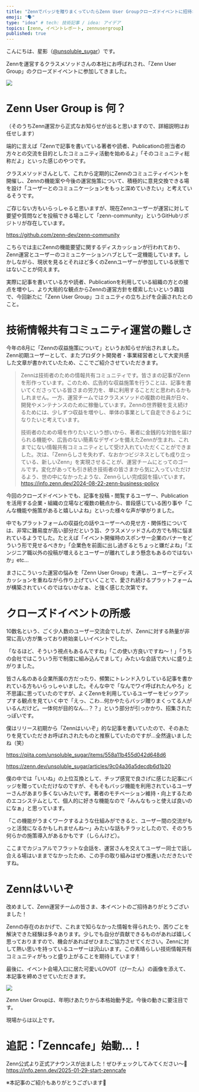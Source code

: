 ```yaml
---
title: "Zennでバッジを贈りまくっていたらZenn User Groupクローズドイベントに招待された件"
emoji: "🗣️"
type: "idea" # tech: 技術記事 / idea: アイデア
topics: [zenn, イベントレポート, zennusergroup]
published: true
---
```


こんにちは、星影（[@unsoluble_sugar](https://x.com/unsoluble_sugar)）です。

Zennを運営するクラスメソッドさんの本社にお呼ばれされ、「Zenn User Group」のクローズドイベントに参加してきました。

![](https://storage.googleapis.com/zenn-user-upload/4a663fb82899-20241129.jpg)

# Zenn User Group is 何？

（そのうちZenn運営から正式なお知らせが出ると思いますので、詳細説明はお任せします）

端的に言えば「Zennで記事を書いている著者や読者、Publicationの担当者の方々との交流を目的としたコミュニティ活動を始めるよ」「そのコミュニティ総称だよ」といった感じのやつです。

クラスメソッドさんとして、これから定期的にZennのコミュニティイベントを開催し、Zennの機能案や今後の運営施策について、積極的に意見交換できる場を設け「ユーザーとのコミュニケーションをもっと深めていきたい」と考えているそうです。

ご存じない方もいらっしゃると思いますが、現在Zennユーザーが運営に対して要望や質問などを投稿できる場として「zenn-community」というGitHubリポジトリが存在しています。

https://github.com/zenn-dev/zenn-community

こちらでは主にZennの機能要望に関するディスカッションが行われており、Zenn運営とユーザーのコミュニケーションハブとして一定機能しています。しかしながら、現状を見るとそれほど多くのZennユーザーが参加している状態ではないことが伺えます。

実際に記事を書いている方や読者、Publicationを利用している組織の方との接点を増やし、より大局的な観点からZennの運営方針を模索したいという趣旨で、今回新たに「Zenn User Group」コミュニティの立ち上げを企画されたとのこと。

# 技術情報共有コミュニティ運営の難しさ

今年の8月に「Zennの収益施策について」というお知らせが出されました。Zenn初期ユーザーとして、またプロダクト開発者・事業経営者として大変共感した文章が書かれていたため、ここでご紹介させていただきます。

> Zennは技術者のための情報共有コミュニティです。皆さまの記事がZennを形作っています。このため、広告的な収益施策を行うことは、記事を書いてくださっている皆さまの労力を、単に利用することだと思われるかもしれません。一方、運営チームではクラスメソッドの複数の社員が日々、開発やメンテナンスのために稼働しています。Zennの世界観を支え続けるためには、少しずつ収益を増やし、単体の事業として自走できるようになりたいと考えています。
> 
> 技術者のための場を作りたいという想いから、著者に金銭的な対価を届けられる機能や、広告のない簡素なデザインを備えたZennが生まれ、これまでにない情報共有コミュニティとして受け入れていただくことができました。次は、「Zennらしさを失わず、なおかつビジネスとしても成り立っている、新しいZenn」を実現させることが、運営チームにとってのゴールです。変化があっても引き続き技術者の皆さまから気に入っていただけるよう、世の中になかったような、Zennらしい完成図を描いています。
> https://info.zenn.dev/2024-08-22-zenn-business-policy

今回のクローズドイベントでも、記事を投稿・閲覧するユーザー、Publicationを活用する企業・組織の立場など複数の観点から、普段感じている困り事や「こんな機能や施策があると嬉しいよね」といった様々な声が挙がりました。

中でもプラットフォームの収益化の話やユーザーへの見せ方・関係性については、非常に難易度が高い部分だという旨、クラスメソッドさんの方でも特に悩まれているようでした。たとえば「イベント開催時のスポンサー企業のバナーをどういう形で見せるべきか」「企業色を前面に出し過ぎるとちょっと嫌だよね」「エンジニア職以外の投稿が増えるとユーザーが離れてしまう懸念もあるのではないか」etc...

まさにこういった運営の悩みを「Zenn User Group」を通し、ユーザーとディスカッションを重ねながら作り上げていくことで、愛され続けるプラットフォームが構築されていくのではないかなぁ、と強く感じた次第です。

# クローズドイベントの所感

10数名という、ごく少人数のユーザー交流会でしたが、Zennに対する熱量が非常に高い方が集っており終始楽しいイベントでした。

「なるほど、そういう視点もあるんですね」「この使い方良いですね～！」「うちの会社ではこういう形で制度に組み込んでまして」みたいな会話で大いに盛り上がりました。

皆さん名のある企業所属の方だったり、頻繁にトレンド入りしている記事を書かれている方もいらっしゃいました。そんな中で「なんでワイ呼ばれたんやろ」と不思議に思っていたのですが、よくZennを利用しているユーザーをピックアップする観点を見ていく中で「えっ、こわ…何かやたらバッジ贈りまくってる人がいるんだけど。一体何が目的なん…？？」という部分が引っかかり、招集されたっぽいです。

僕はリリース初期から「Zennはいいぞ」的な記事を書いていたので、そのあたりを見ていただきお呼ばれされたものと推察していたのですが…全然違いましたね（笑）

https://qiita.com/unsoluble_sugar/items/558a11b455d042d648d6

https://zenn.dev/unsoluble_sugar/articles/9c04a36a5decdb6d1b20

僕の中では「いいね」の上位互換として、チップ感覚で良さげに感じた記事にバッジを贈っていただけなのですが、そもそもバッジ機能を利用されているユーザーさんがあまり多くないみたいです。著者のモチベーション維持・向上するためのエコシステムとして、個人的に好きな機能なので「みんなもっと使えば良いのになぁ」と思っています。

「この機能がうまくワークするような仕組みができると、ユーザー間の交流がもっと活発になるかもしれませんね～」みたいな話もチラッとしたので、そのうち何らかの施策導入があるかもです（しらんけど）。

ここまでカジュアルでフラットな会話を、運営さんを交えてユーザー同士で話し合える場はいままでなかったため、この手の取り組みはぜひ推進いただきたいですね。

# Zennはいいぞ

改めまして、Zenn運営チームの皆さま、本イベントのご招待ありがとうございました！

Zennの存在のおかげで、これまで知らなかった情報を得られたり、困りごとを解決できた経験は多々あります。少しでも自分が貢献できるものがあれば嬉しく思っておりますので、機会があればぜひまたご協力させてください。Zennに対して熱い思いを持っているユーザーは沢山います。この素晴らしい技術情報共有コミュニティがもっと盛り上がることを期待しています！

最後に、イベント会場入口に居た可愛いLOVOT（ぴーたん）の画像を添えて、本記事を締めさせていただきます。

![](https://storage.googleapis.com/zenn-user-upload/5cdf2195801a-20241129.jpg)

Zenn User Groupは、年明けあたりから本格始動予定。今後の動きに要注目です。

現場からは以上です。

# 追記：「Zenncafe」始動…！

Zenn公式より正式アナウンスが出ました！ぜひチェックしてみてください～🙌
https://info.zenn.dev/2025-01-29-start-zenncafe

※本記事のご紹介もありがとうございます🙏